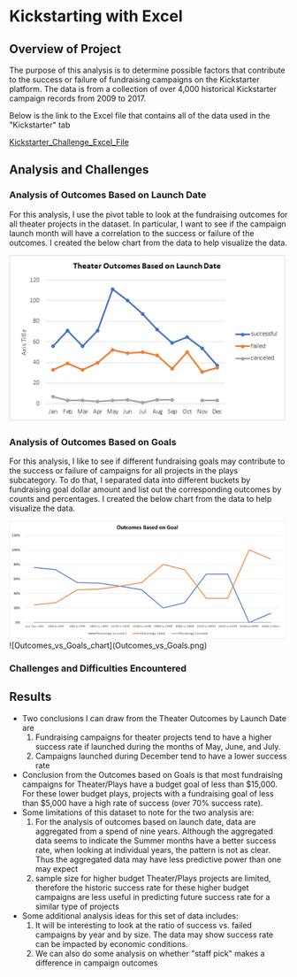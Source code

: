 # Kickstarting with Excel
## Overview of Project
The purpose of this analysis is to determine possible factors that contribute to the success or failure of fundraising campaigns on the Kickstarter platform.  The data is from a collection of over 4,000 historical Kickstarter campaign records from 2009 to 2017.

Below is the link to the Excel file that contains all of the data used in the "Kickstarter" tab

[Kickstarter_Challenge_Excel_File](Kickstarter_Challenge.xlsx)

## Analysis and Challenges
### Analysis of Outcomes Based on Launch Date
For this analysis, I use the pivot table to look at the fundraising outcomes for all theater projects in the dataset.  In particular, I want to see if the campaign launch month will have a correlation to the success or failure of the outcomes.  I created the below chart from the data to help visualize the data.

![Theater Outcomes by Launch Date](Theater_Outcomes_vs_Launch.png)

### Analysis of Outcomes Based on Goals
For this analysis, I like to see if different fundraising goals may contribute to the success or failure of campaigns for all projects in the plays subcategory.  To do that, I separated data into different buckets by fundraising goal dollar amount and list out the corresponding outcomes by counts and percentages.  I created the below chart from the data to help visualize the data.

<img src="Outcomes_vs_Goals.png" alt="Outcomes_vs_Goals_chart" title="Outcomes_vs_Goals_chart" width="500px">
![Outcomes_vs_Goals_chart](Outcomes_vs_Goals.png)

### Challenges and Difficulties Encountered

## Results
- Two conclusions I can draw from the Theater Outcomes by Launch Date are
    1. Fundraising campaigns for theater projects tend to have a higher success rate if launched during the months of May, June, and July. 
    1. Campaigns launched during December tend to have a lower success rate
- Conclusion from the Outcomes based on Goals is that most fundraising campaigns for Theater/Plays have a budget goal of less than $15,000.  For these lower budget plays, projects with a fundraising goal of less than $5,000 have a high rate of success (over 70% success rate).
- Some limitations of this dataset to note for the two analysis are:
    1. For the analysis of outcomes based on launch date, data are aggregated from a spend of nine years.  Although the aggregated data seems to indicate the Summer months have a better success rate, when looking at individual years, the pattern is not as clear.  Thus the aggregated data may have less predictive power than one may expect 
    1. sample size for higher budget Theater/Plays projects are limited, therefore the historic success rate for these higher budget campaigns are less useful in predicting future success rate for a similar type of projects
- Some additional analysis ideas for this set of data includes:
    1. It will be interesting to look at the ratio of success vs. failed campaigns by year and by size.  The data may show success rate can be impacted by economic conditions.
    1. We can also do some analysis on whether "staff pick" makes a difference in campaign outcomes
